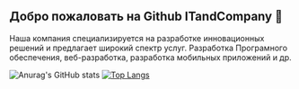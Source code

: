 ## Добро пожаловать на Github ITandCompany 👋

Наша компания специализируется на разработке инновационных решений и предлагает широкий спектр услуг. Разработка Програмного обеспечения, веб-разработка, разработка мобильных приложений и др.

![Anurag's GitHub stats](https://github-readme-stats.vercel.app/api?username=Itandcompany&theme=tokyonight&show_icons=true)
[![Top Langs](https://github-readme-stats.vercel.app/api/top-langs/?username=Itandcompany&layout=compact)](https://github.com/Itandcompany/github-readme-stats)
